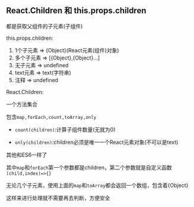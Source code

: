 ## React.Children 和 this.props.children

都是获取父组件的子元素(子组件)

this.props.children:
1. 1个子元素  => {Object}(React元素(组件)对象)
2. 多个子元素 => [{Object},{Object}...]
3. 无子元素   => undefined
4. text元素   => text(字符串)
5. 注释       => undefined

React.Children:

一个方法集合

包含`map,forEach,count,toArray,only`

* `count(children)`:计算子组件数量(无就为0)

* `only(children)`:children必须是唯一一个React元素对象(不可以是text)

其他和ES6一样了

其中`map`和`forEach`第一个参数都是children，第二个参数就是自定义函数`(child,index)=>{}`

无论几个子元素，使用上面的`map`和`toArray`都会返回一个数组，包含着{Object}

这样来进行处理就不需要再去判断，方便安全








